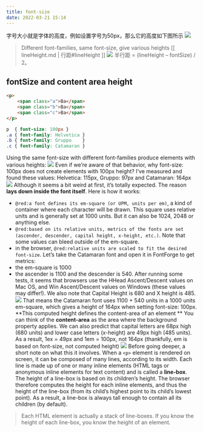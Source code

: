 ```yaml
---
title: font-size
date: 2022-03-21 15:14
---
```

字号大小就是字体的高度，例如设置字号为50px，那么它的高度如下图所示
![](./_image/2022-03-21/2022-03-21-18-55-03@2x.jpg)
>Different font-families, same font-size, give various heights
[[ lineHeight.md | 行距#lineHeight ]] 
![](./_image/2022-03-21/2022-03-21-19-41-27@2x.jpg)
半行距 = (lineHeight – fontSize) / 2。
## fontSize and content area height
```HTML
<p>
    <span class="a">Ba</span>
    <span class="b">Ba</span>
    <span class="c">Ba</span>
</p>
```
```CSS
p  { font-size: 100px }
.a { font-family: Helvetica }
.b { font-family: Gruppo    }
.c { font-family: Catamaran }
```
Using the same font-size with different font-families produce elements with various heights:
![](./_image/2022-03-21/2022-03-21-21-08-17@2x.jpg)
Even if we’re aware of that behavior, why font-size: 100px does not create elements with 100px height? I’ve measured and found these values: Helvetica: 115px, Gruppo: 97px and Catamaran: 164px
![](./_image/2022-03-21/2022-03-21-21-08-49@2x.jpg)
Although it seems a bit weird at first, it’s totally expected. The reason **lays down inside the font itself**. Here is how it works:
- `@red:a font defines its em-square (or UPM, units per em)`, a kind of container where each character will be drawn. This square uses relative units and is generally set at 1000 units. But it can also be 1024, 2048 or anything else.
- `@red:based on its relative units, metrics of the fonts are set (ascender, descender, capital height, x-height, etc.)`. Note that some values can bleed outside of the em-square.
- in the browser, `@red:relative units are scaled to fit the desired font-size`.
Let’s take the Catamaran font and open it in FontForge to get metrics:
- the em-square is 1000
- the ascender is 1100 and the descender is 540. After running some tests, it seems that browsers use the HHead Ascent/Descent values on Mac OS, and Win Ascent/Descent values on Windows (these values may differ!). We also note that Capital Height is 680 and X height is 485.
![](./_image/2022-03-21/2022-03-21-21-20-40@2x.jpg)
That means the Catamaran font uses 1100 + 540 units in a 1000 units em-square, which gives a height of 164px when setting font-size: 100px. **This computed height defines the content-area of an element **
You can think of the **content-area** as the area where the background property applies.
We can also predict that capital letters are 68px high (680 units) and lower case letters (x-height) are 49px high (485 units). As a result, 1ex = 49px and 1em = 100px, not 164px (thankfully, em is based on font-size, not computed height)
![](./_image/2022-03-21/2022-03-21-21-22-37@2x.jpg)
Before going deeper, a short note on what this it involves. When a `<p>` element is rendered on screen, it can be composed of many lines, according to its width. Each line is made up of one or many inline elements (HTML tags or anonymous inline elements for text content) and is called a **line-box**. The height of a line-box is based on its children’s height. The browser therefore computes the height for each inline elements, and thus the height of the line-box (from its child’s highest point to its child’s lowest point). As a result, a line-box is always tall enough to contain all its children (by default).
>  Each HTML element is actually a stack of line-boxes. If you know the height of each line-box, you know the height of an element.